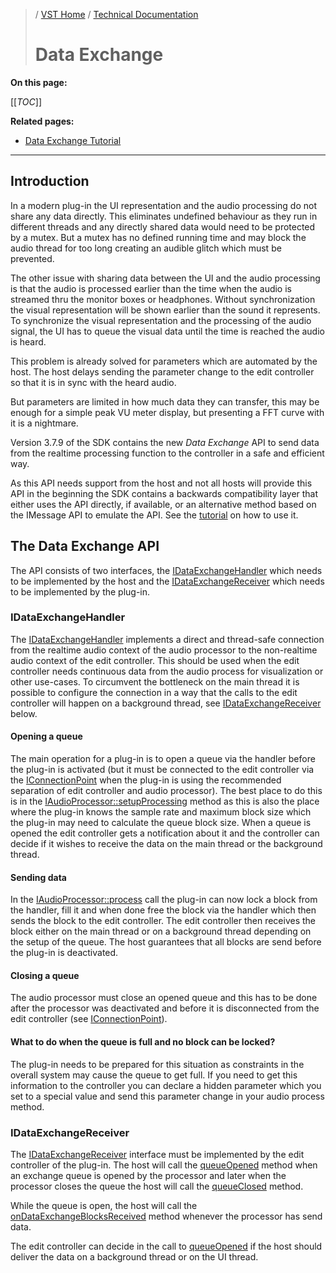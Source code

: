>/ [VST Home](../../) / [Technical Documentation](../Index.md)
>
># Data Exchange

**On this page:**

[[_TOC_]]

**Related pages:**

- [Data Exchange Tutorial](../../Tutorials/Data+Exchange.md)

---

## Introduction

In a modern plug-in the UI representation and the audio processing do not share any data directly.
This eliminates undefined behaviour as they run in different threads and any directly shared data would 
need to be protected by a mutex. But a mutex has no defined running time and may block the audio 
thread for too long creating an audible glitch which must be prevented.

The other issue with sharing data between the UI and the audio processing is that the audio is 
processed earlier than the time when the audio is streamed thru the monitor boxes or headphones.
Without synchronization the visual representation will be shown earlier than the sound it represents.
To synchronize the visual representation and the processing of the audio signal, the UI has to queue 
the visual data until the time is reached the audio is heard.

This problem is already solved for parameters which are automated by the host. The host delays 
sending the parameter change to the edit controller so that it is in sync with the heard audio.

But parameters are limited in how much data they can transfer, this may be enough for a simple peak
VU meter display, but presenting a FFT curve with it is a nightmare.

Version 3.7.9 of the SDK contains the new *Data Exchange* API to send data from the realtime
processing function to the controller in a safe and efficient way.

As this API needs support from the host and not all hosts will provide this API in the beginning
the SDK contains a backwards compatibility layer that either uses the API directly, if available, or 
an alternative method based on the IMessage API to emulate the API. See the 
[tutorial](../../Tutorials/Data+Exchange.md) on how to use it.

## The Data Exchange API

The API consists of two interfaces, the [IDataExchangeHandler](https://steinbergmedia.github.io/vst3_doc/vstinterfaces/classSteinberg_1_1Vst_1_1IDataExchangeHandler.html) which needs to be implemented by the 
host and the [IDataExchangeReceiver](https://steinbergmedia.github.io/vst3_doc/vstinterfaces/classSteinberg_1_1Vst_1_1IDataExchangeReceiver.html) which needs to be implemented by the plug-in.

### IDataExchangeHandler

The [IDataExchangeHandler](https://steinbergmedia.github.io/vst3_doc/vstinterfaces/classSteinberg_1_1Vst_1_1IDataExchangeHandler.html) implements a direct and thread-safe connection from the realtime
audio context of the audio processor to the non-realtime audio context of the edit controller.
This should be used when the edit controller needs continuous data from the audio process for
visualization or other use-cases. To circumvent the bottleneck on the main thread it is possible
to configure the connection in a way that the calls to the edit controller will happen on a
background thread, see [IDataExchangeReceiver](https://steinbergmedia.github.io/vst3_doc/vstinterfaces/classSteinberg_1_1Vst_1_1IDataExchangeReceiver.html) below.

#### Opening a queue

The main operation for a plug-in is to open a queue via the handler before the plug-in is activated
(but it must be connected to the edit controller via the [IConnectionPoint](https://steinbergmedia.github.io/vst3_doc/vstinterfaces/classSteinberg_1_1Vst_1_1IConnectionPoint.html) when the plug-in is using
the recommended separation of edit controller and audio processor). The best place to do this is in
the [IAudioProcessor::setupProcessing](https://steinbergmedia.github.io/vst3_doc/vstinterfaces/classSteinberg_1_1Vst_1_1IAudioProcessor.html#aefb5731b94dbc899a4a7e9cd1c96e6a2) method as this is also the place where the plug-in knows the
sample rate and maximum block size which the plug-in may need to calculate the queue block size.
When a queue is opened the edit controller gets a notification about it and the controller can
decide if it wishes to receive the data on the main thread or the background thread.

#### Sending data

In the [IAudioProcessor::process](https://steinbergmedia.github.io/vst3_doc/vstinterfaces/classSteinberg_1_1Vst_1_1IAudioProcessor.html#a6b98eb31cf38ba96a28b303c13c64e13) call the plug-in can now lock a block from the handler, fill it and
when done free the block via the handler which then sends the block to the edit controller. The edit
controller then receives the block either on the main thread or on a background thread depending on
the setup of the queue.
The host guarantees that all blocks are send before the plug-in is deactivated.

#### Closing a queue

The audio processor must close an opened queue and this has to be done after the processor was
deactivated and before it is disconnected from the edit controller (see [IConnectionPoint](https://steinbergmedia.github.io/vst3_doc/vstinterfaces/classSteinberg_1_1Vst_1_1IConnectionPoint.html)).

#### What to do when the queue is full and no block can be locked?
The plug-in needs to be prepared for this situation as constraints in the overall system may cause
the queue to get full. If you need to get this information to the controller you can declare a
hidden parameter which you set to a special value and send this parameter change in your audio
process method.

### IDataExchangeReceiver

The [IDataExchangeReceiver](https://steinbergmedia.github.io/vst3_doc/vstinterfaces/classSteinberg_1_1Vst_1_1IDataExchangeReceiver.html) interface must be implemented by the edit controller of the plug-in.
The host will call the [queueOpened](https://steinbergmedia.github.io/vst3_doc/vstinterfaces/classSteinberg_1_1Vst_1_1IDataExchangeReceiver.html#a64d0de322b49fd27b815e10947d98f65) method when an exchange queue is opened by the processor and later
when the processor closes the queue the host will call the [queueClosed](https://steinbergmedia.github.io/vst3_doc/vstinterfaces/classSteinberg_1_1Vst_1_1IDataExchangeReceiver.html#a37b2181ff0ae9bdc0a6feee03b65df42) method.

While the queue is open, the host will call the [onDataExchangeBlocksReceived](https://steinbergmedia.github.io/vst3_doc/vstinterfaces/classSteinberg_1_1Vst_1_1IDataExchangeReceiver.html#af8c495fafdf429794e5b58709a403eaf) method whenever the 
processor has send data.

The edit controller can decide in the call to [queueOpened](https://steinbergmedia.github.io/vst3_doc/vstinterfaces/classSteinberg_1_1Vst_1_1IDataExchangeReceiver.html#a64d0de322b49fd27b815e10947d98f65) if the host should deliver the data on a 
background thread or on the UI thread.
